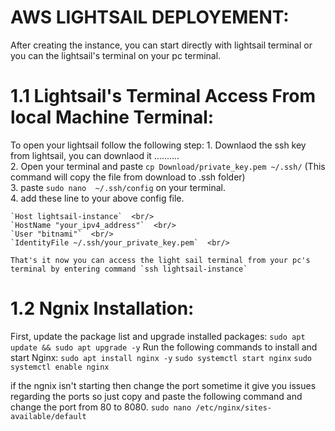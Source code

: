 # AWS LIGHTSAIL DEPLOYEMENT:

After creating the instance, you can start directly with lightsail terminal or you can the lightsail's terminal on your pc terminal.

# 1.1  Lightsail's Terminal Access From local Machine Terminal:
To open your lightsail follow the following step:
    1. Downlaod the ssh key from lightsail, you can downlaod it .......... <br/>
    2. Open your terminal and paste `cp Download/private_key.pem ~/.ssh/` (This command will copy the file from download to .ssh folder)  <br/>
    3. paste `sudo nano  ~/.ssh/config` on your terminal.  <br/>
    4. add these line to your above config file.

    `Host lightsail-instance`  <br/>
    `HostName "your_ipv4_address"`  <br/>
    `User "bitnami"`  <br/>
    `IdentityFile ~/.ssh/your_private_key.pem`  <br/>

    That's it now you can access the light sail terminal from your pc's terminal by entering command `ssh lightsail-instance`


# 1.2 Ngnix Installation:
First, update the package list and upgrade installed packages:
`sudo apt update && sudo apt upgrade -y`
Run the following commands to install and start Nginx:
`sudo apt install nginx -y`
`sudo systemctl start nginx`
`sudo systemctl enable nginx`

if the ngnix isn't starting then change the port sometime it give you issues regarding the ports
so just copy and paste the following command and change the port from 80 to 8080.
`sudo nano /etc/nginx/sites-available/default`



